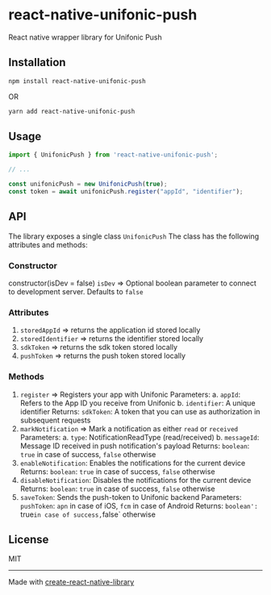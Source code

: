 # react-native-unifonic-push

React native wrapper library for Unifonic Push

## Installation

```sh
npm install react-native-unifonic-push
```
OR

```sh
yarn add react-native-unifonic-push
```

## Usage

```js
import { UnifonicPush } from 'react-native-unifonic-push';

// ...

const unifonicPush = new UnifonicPush(true);
const token = await unifonicPush.register("appId", "identifier");
```

## API

The library exposes a single class `UnifonicPush`
The class has the following attributes and methods:

### Constructor
constructor(isDev = false)
`isDev` => Optional boolean parameter to connect to development server. Defaults to `false`

### Attributes
1. `storedAppId` => returns the application id stored locally
2. `storedIdentifier` => returns the identifier stored locally
3. `sdkToken` => returns the sdk token stored locally
4. `pushToken` => returns the push token stored locally

### Methods
1. `register` => Registers your app with Unifonic
   Parameters:
   a. `appId`: Refers to the App ID you receive from Unifonic
   b. `identifier`: A unique identifier
   Returns:
   `sdkToken`: A token that you can use as authorization in subsequent requests
2. `markNotification` => Mark a notification as either `read` or `received`
   Parameters:
   a. `type`:  NotificationReadType (read/received)
   b. `messageId`: Message ID received in push notification's payload
   Returns:
   `boolean`: `true` in case of success, `false` otherwise
3. `enableNotification`: Enables the notifications for the current device
   Returns:
   `boolean`: `true` in case of success, `false` otherwise
4. `disableNotification`: Disables the notifications for the current device
   Returns:
   `boolean`: `true` in case of success, `false` otherwise
5. `saveToken`: Sends the push-token to Unifonic backend
   Parameters:
   `pushToken`: `apn` in case of iOS, `fcm` in case of Android
   Returns:
   `boolean': `true` in case of success, `false` otherwise


## License

MIT

---

Made with [create-react-native-library](https://github.com/callstack/react-native-builder-bob)
